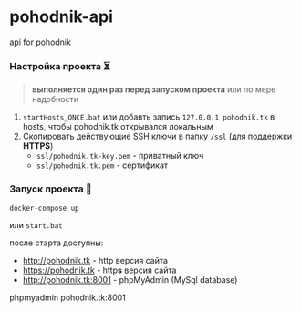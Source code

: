 # pohodnik-api
api for pohodnik

### Настройка проекта :hourglass_flowing_sand:	
> **выполняется один раз перед запуском проекта**
> или по мере надобности 
 1. `startHosts_ONCE.bat` или добавть запись `127.0.0.1 pohodnik.tk` в hosts, чтобы pohodnik.tk открывался локальным
 1. Скопировать действующие SSH ключи в папку `/ssl` (для поддержки **HTTPS**)
    * `ssl/pohodnik.tk-key.pem` - приватный ключ
    * `ssl/pohodnik.tk.pem` - сертификат

### Запуск проекта :rocket:
```bash
docker-compose up
```
или `start.bat`

после старта доступны:
* http://pohodnik.tk - http версия сайта
* https://pohodnik.tk - http**s** версия сайта
* http://pohodnik.tk:8001 - phpMyAdmin (MySql database)

phpmyadmin pohodnik.tk:8001
